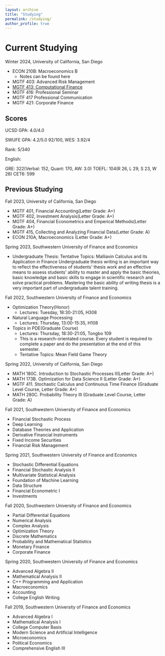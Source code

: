 ```yaml
---
layout: archive
title: "Studying"
permalink: /studying/
author_profile: true
---
```


# Current Studying

Winter 2024, University of California, San Diego
+ ECON 210B: Macroeconomics B
  + Notes can be found here
+ MGTF 403: Advanced Risk Management
+ [MGTF 413: Computational Finance](../_pages/courses/mgtf413.md)
+ MGTF 416: Professional Seminar
+ MGTF 417 Professional Communication
+ MGTF 421: Corporate Finance


## Scores
UCSD GPA: 4.0/4.0

SWUFE GPA: 4.2/5.0 92/100, WES: 3.92/4

Rank: 5/340

English:

GRE: 322(Verbal: 152, Quant: 170, AW: 3.0)
TOEFL: 104(R 26, L 29, S 23, W 26)
CET6: 599

## Previous Studying

Fall 2023, University of California, San Diego

+ MGTF 401, Financial Accounting(Letter Grade: A+)
+ MGTF 402, Investment Analysis(Letter Grade: A+)
+ MGTF 404, Financial Econometrics and Emperical Methods(Letter Grade: A+)
+ MGTF 415, Collecting and Analyzing Financial Data(Letter Grade: A)
+ ECON 210A, Macroeconomics (Letter Grade: A+)

Spring 2023, Southwestern University of Finance and Economics

+ Undergraduate Thesis: Tentative Topics: Malliavin Calculus and its Application in Finance
Undergraduate thesis writing is an important way to reflect the effectiveness of students' thesis work and an effective means to assess students' ability to master and apply the basic theories, basic knowledge and basic skills to engage in scientific research and solve practical problems. Mastering the basic ability of writing thesis is a very important part of undergraduate talent training.

Fall 2022, Southwestern University of Finance and Economics

+ Optimization Theory(Honor)
  + Lectures: Tuesday, 18:30-21:05, H308 
+ Natural Language Processing 
  + Lectures: Thursday, 13:00-15:35, H108 
+ Topics in PDE(Graduate Course)
  + Lectures: Thursday, 18:30-21:05, Tongbo 109 
  + This is a research-orientated course. Every student is required to complete a paper and do the presentation at the end of this semester. 
  + Tentative Topics: Mean Field Game Theory

Spring 2022, University of California, San Diego

+ MATH 180C. Introduction to Stochastic Processes II(Letter Grade: A+)
+ MATH 173B. Optimization for Data Science II (Letter Grade: A+)
+ MGTF 411. Stochastic Calculus and Continuous Time Finance (Graduate Level Course, Letter Grade: A+)
+ MATH 280C. Probability Theory III (Graduate Level Course, Letter Grade: A)
  

Fall 2021, Southwestern University of Finance and Economics

+ Financial Stochastic Process 
+ Deep Learning 
+ Database Theories and Application 
+ Derivative Financial Instruments 
+ Fixed Income Securities 
+ Financial Risk Management

Spring 2021, Southwestern University of Finance and Economics

+ Stochastic Differential Equations
+ Financial Stochastic Analysis II
+ Multivariate Statistical Analysis
+ Foundation of Machine Learning
+ Data Structure
+ Financial Econometric I
+ Investments

Fall 2020, Southwestern University of Finance and Economics

+ Partial Differential Equations
+ Numerical Analysis
+ Complex Analysis
+ Optimization Theory
+ Discrete Mathematics
+ Probability and Mathematical Statistics
+ Monetary Finance
+ Corporate Finance

Spring 2020, Southwestern University of Finance and Economics

+ Advanced Algebra II
+ Mathematical Analysis II
+ C++ Programming and Application
+ Macroeconomics
+ Accounting
+ College English Writing

Fall 2019, Southwestern University of Finance and Economics

+ Advanced Algebra I
+ Mathematical Analysis I
+ College Computer Basis
+ Modern Science and Artificial Intelligence
+ Microeconomics
+ Political Economics
+ Comprehensive English III


